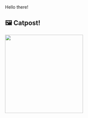 Hello there!



## 🖼️ Catpost!

<sub>
    <img src="https://cdn2.thecatapi.com/images/fN-g8pJqQ.png" height="256">
</sub>

